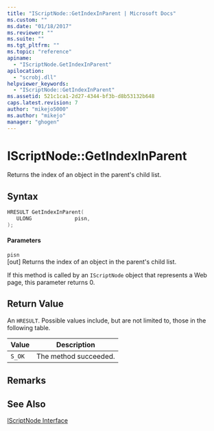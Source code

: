 ```yaml
---
title: "IScriptNode::GetIndexInParent | Microsoft Docs"
ms.custom: ""
ms.date: "01/18/2017"
ms.reviewer: ""
ms.suite: ""
ms.tgt_pltfrm: ""
ms.topic: "reference"
apiname: 
  - "IScriptNode.GetIndexInParent"
apilocation: 
  - "scrobj.dll"
helpviewer_keywords: 
  - "IScriptNode::GetIndexInParent"
ms.assetid: 521c1ca1-2d27-4344-bf3b-d8b53132b648
caps.latest.revision: 7
author: "mikejo5000"
ms.author: "mikejo"
manager: "ghogen"
---
```

# IScriptNode::GetIndexInParent
Returns the index of an object in the parent's child list.  
  
## Syntax  
  
```cpp
HRESULT GetIndexInParent(  
   ULONG              pisn,  
);  
```  
  
#### Parameters  
 `pisn`  
 [out] Returns the index of an object in the parent's child list.  
  
 If this method is called by an `IScriptNode` object that represents a Web page, this parameter returns 0.  
  
## Return Value  
 An `HRESULT`. Possible values include, but are not limited to, those in the following table.  
  
|Value|Description|  
|-----------|-----------------|  
|`S_OK`|The method succeeded.|  
  
## Remarks  
  
## See Also  
 [IScriptNode Interface](../../winscript/reference/iscriptnode-interface.md)